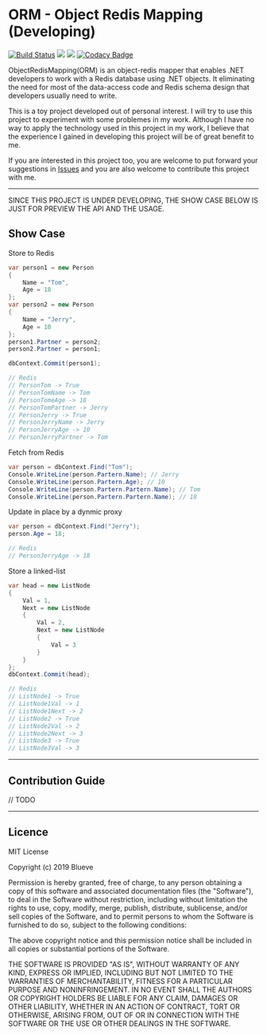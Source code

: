 # ORM - Object Redis Mapping (Developing)

[![Build Status](https://dev.azure.com/blueveyoud/ORM-ObjectRedisMapping/_apis/build/status/Blueve.ORM-ObjectRedisMapping?branchName=master)](https://dev.azure.com/blueveyoud/ORM-ObjectRedisMapping/_build/latest?definitionId=1?branchName=master)
![](https://img.shields.io/azure-devops/tests/blueveyoud/ORM-ObjectRedisMapping/1/master.svg)
![](https://img.shields.io/azure-devops/coverage/blueveyoud/ORM-ObjectRedisMapping/1/master.svg)
[![Codacy Badge](https://api.codacy.com/project/badge/Grade/2a5b5ae1dfbe4ce4a7db402e572c49e9)](https://app.codacy.com/app/672454911/ORM-ObjectRedisMapping?utm_source=github.com&utm_medium=referral&utm_content=Blueve/ORM-ObjectRedisMapping&utm_campaign=Badge_Grade_Settings)

ObjectRedisMapping(ORM) is an object-redis mapper that enables .NET developers to work with a Redis database using .NET objects. It eliminating the need for most of the data-access code and Redis schema design that developers usually need to write.

This is a toy project developed out of personal interest. I will try to use this project to experiment with some problemes in my work. Although I have no way to apply the technology used in this project in my work, I believe that the experience I gained in developing this project will be of great benefit to me.

If you are interested in this project too, you are welcome to put forward your suggestions in [Issues](https://github.com/Blueve/ORM-ObjectRedisMapping/issues) and you are also welcome to contribute this project with me.

---
SINCE THIS PROJECT IS UNDER DEVELOPING, THE SHOW CASE BELOW IS JUST FOR PREVIEW THE API AND THE USAGE.

## Show Case

Store to Redis
```csharp
var person1 = new Person
{
    Name = "Tom",
    Age = 18
};
var person2 = new Person
{
    Name = "Jerry",
    Age = 10
};
person1.Partner = person2;
person2.Partner = person1;

dbContext.Commit(person1);

// Redis
// PersonTom -> True
// PersonTomName -> Tom
// PersonTomeAge -> 18
// PersonTomPartner -> Jerry
// PersonJerry -> True
// PersonJerryName -> Jerry
// PersonJerryAge -> 10
// PersonJerryPartner -> Tom
```

Fetch from Redis
```csharp
var person = dbContext.Find("Tom");
Console.WriteLine(person.Partern.Name); // Jerry
Console.WriteLine(person.Partern.Age); // 10
Console.WriteLine(person.Partern.Partern.Name); // Tom
Console.WriteLine(person.Partern.Partern.Name); // 18
```

Update in place by a dynmic proxy
```csharp
var person = dbContext.Find("Jerry");
person.Age = 18;

// Redis
// PersonJerryAge -> 18
```

Store a linked-list
```csharp
var head = new ListNode
{
    Val = 1,
    Next = new ListNode
    {
        Val = 2,
        Next = new ListNode
        {
            Val = 3
        }
    }
};
dbContext.Commit(head);

// Redis
// ListNode1 -> True
// ListNode1Val -> 1
// ListNode1Next -> 2
// ListNode2 -> True
// ListNode2Val -> 2
// ListNode2Next -> 3
// ListNode3 -> True
// ListNode3Val -> 3
```
---

## Contribution Guide

// TODO

---

## Licence

MIT License

Copyright (c) 2019 Blueve

Permission is hereby granted, free of charge, to any person obtaining a copy
of this software and associated documentation files (the "Software"), to deal
in the Software without restriction, including without limitation the rights
to use, copy, modify, merge, publish, distribute, sublicense, and/or sell
copies of the Software, and to permit persons to whom the Software is
furnished to do so, subject to the following conditions:

The above copyright notice and this permission notice shall be included in all
copies or substantial portions of the Software.

THE SOFTWARE IS PROVIDED "AS IS", WITHOUT WARRANTY OF ANY KIND, EXPRESS OR
IMPLIED, INCLUDING BUT NOT LIMITED TO THE WARRANTIES OF MERCHANTABILITY,
FITNESS FOR A PARTICULAR PURPOSE AND NONINFRINGEMENT. IN NO EVENT SHALL THE
AUTHORS OR COPYRIGHT HOLDERS BE LIABLE FOR ANY CLAIM, DAMAGES OR OTHER
LIABILITY, WHETHER IN AN ACTION OF CONTRACT, TORT OR OTHERWISE, ARISING FROM,
OUT OF OR IN CONNECTION WITH THE SOFTWARE OR THE USE OR OTHER DEALINGS IN THE
SOFTWARE.
